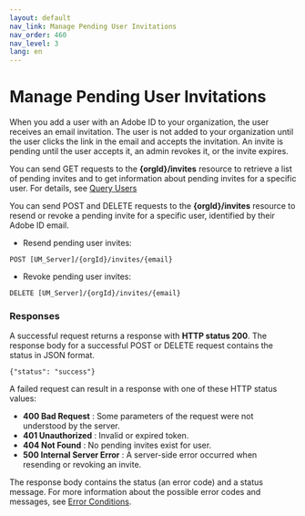 ```yaml
---
layout: default
nav_link: Manage Pending User Invitations
nav_order: 460
nav_level: 3
lang: en
---
```


# Manage Pending User Invitations

When you add a user with an Adobe ID to your organization, the user receives an email invitation. The user is not added to your organization until the user clicks the link in the email and accepts the invitation. An invite is pending until the user accepts it, an admin revokes it, or the invite expires.

You can send GET requests to the **{orgId}/invites** resource to retrieve a list of pending invites and to get information about pending invites for a specific user. For details, see [Query Users](QueryUsers.md)

You can send POST and DELETE requests to the **{orgId}/invites** resource to resend or revoke a pending invite for a specific user, identified by their Adobe ID email.

* Resend pending user invites:

```
POST [UM_Server]/{orgId}/invites/{email}
```
* Revoke pending user invites:

```
DELETE [UM_Server]/{orgId}/invites/{email}
```

### Responses

A successful request returns a response with **HTTP status 200**. The response body for a successful POST or DELETE request contains the status in JSON format.

```
{"status": "success"}
```

A failed request can result in a response with one of these HTTP status values:

* **400 Bad Request** : Some parameters of the request were not understood by the server.
* **401 Unauthorized** : Invalid or expired token.
* **404 Not Found** : No pending invites exist for user.
* **500 Internal Server Error** : A server-side error occurred when resending or revoking an invite.

The response body contains the status (an error code) and a status message. For more information about the possible error codes and messages, see [Error Conditions](ErrorRef.md).
